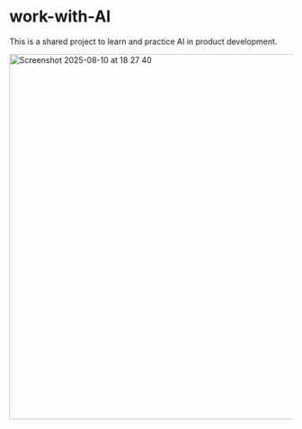 # work-with-AI
This is a shared project to learn and practice AI in product development.

<img width="1218" height="650" alt="Screenshot 2025-08-10 at 18 27 40" src="https://github.com/user-attachments/assets/5339d940-b512-4aae-9ac7-48440381b07a" />
